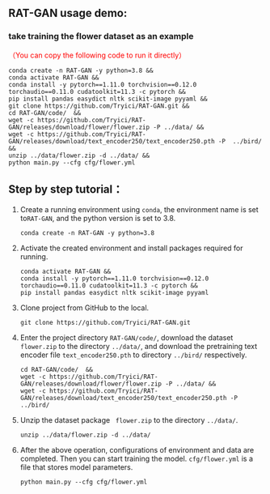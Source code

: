 ## RAT-GAN usage demo:

### take training the flower dataset as an example

<font color="red">（You can copy the following code to run it directly）</font>

```
conda create -n RAT-GAN -y python=3.8 &&
conda activate RAT-GAN &&
conda install -y pytorch==1.11.0 torchvision==0.12.0 torchaudio==0.11.0 cudatoolkit=11.3 -c pytorch &&
pip install pandas easydict nltk scikit-image pyyaml &&
git clone https://github.com/Tryici/RAT-GAN.git &&
cd RAT-GAN/code/  &&
wget -c https://github.com/Tryici/RAT-GAN/releases/download/flower/flower.zip -P ../data/ &&
wget -c https://github.com/Tryici/RAT-GAN/releases/download/text_encoder250/text_encoder250.pth -P  ../bird/ &&
unzip ../data/flower.zip -d ../data/ &&
python main.py --cfg cfg/flower.yml
```

## Step by step tutorial：

1. Create a running environment using `conda`, the environment name is set to`RAT-GAN`, and the python version is set to 3.8.

   ```
   conda create -n RAT-GAN -y python=3.8
   ```

2. Activate the created environment and install packages required for running.

   ```
   conda activate RAT-GAN &&
   conda install -y pytorch==1.11.0 torchvision==0.12.0 torchaudio==0.11.0 cudatoolkit=11.3 -c pytorch &&
   pip install pandas easydict nltk scikit-image pyyaml
   ```

3. Clone project from GitHub to the local.

   ```
   git clone https://github.com/Tryici/RAT-GAN.git
   ```

4. Enter the project directory `RAT-GAN/code/`, download the dataset `flower.zip` to the directory `../data/`, and download the pretraining text encoder file `text_encoder250.pth` to directory `../bird/` respectively.

   ```
   cd RAT-GAN/code/  &&
   wget -c https://github.com/Tryici/RAT-GAN/releases/download/flower/flower.zip -P ../data/ &&
   wget -c https://github.com/Tryici/RAT-GAN/releases/download/text_encoder250/text_encoder250.pth -P  ../bird/
   ```

4. Unzip the dataset package ` flower.zip` to the directory `../data/`.

   ```
   unzip ../data/flower.zip -d ../data/
   ```

5. After the above operation, configurations of environment and data are completed. Then you can start training the model. `cfg/flower.yml` is a file that stores model parameters.

   ```
   python main.py --cfg cfg/flower.yml
   ```

